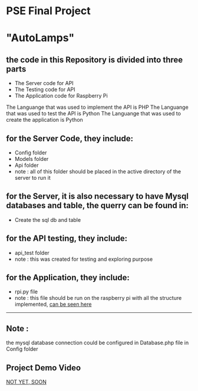# PSE Final Project
# "AutoLamps"

## the code in this Repository is divided into three parts
- The Server code for API 
- The Testing code for API 
- The Application code for Raspberry Pi

The Languange that was used to implement the API is PHP 
The Languange that was used to test the API is Python
The Languange that was used to create the application is Python

## for the Server Code, they include:
- Config folder
- Models folder
- Api folder
- note : all of this folder should be placed in the active directory of the server to run it

## for the Server, it is also necessary to have Mysql databases and table, the querry can be found in:
- Create the sql db and table

## for the API testing, they include: 
- api_test folder
- note : this was created for testing and exploring purpose

## for the Application, they include:
- rpi.py file
- note : this file should be run on the raspberry pi with all the structure implemented, [can be seen here](https://cdn.discordapp.com/attachments/761987374665302073/800175268546871356/unknown.png) 
---
## Note :
the mysql database connection could be configured in Database.php file in Config folder

## Project Demo Video
[NOT YET, SOON](https://drive.google.com/file/d/1xhwAvlqErUhWroH8n90PGuEBuu-GC1R6/view?usp=sharing)